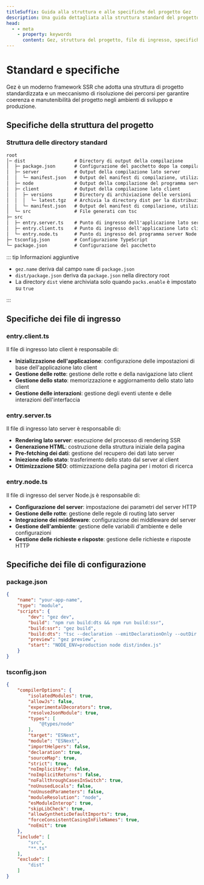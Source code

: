 ```yaml
---
titleSuffix: Guida alla struttura e alle specifiche del progetto Gez
description: Una guida dettagliata alla struttura standard del progetto Gez, alle specifiche dei file di ingresso e alle configurazioni, per aiutare gli sviluppatori a costruire applicazioni SSR standardizzate e mantenibili.
head:
  - - meta
    - property: keywords
      content: Gez, struttura del progetto, file di ingresso, specifiche di configurazione, framework SSR, TypeScript, standard di progetto, standard di sviluppo
---
```


# Standard e specifiche

Gez è un moderno framework SSR che adotta una struttura di progetto standardizzata e un meccanismo di risoluzione dei percorsi per garantire coerenza e manutenibilità del progetto negli ambienti di sviluppo e produzione.

## Specifiche della struttura del progetto

### Struttura delle directory standard

```txt
root
│─ dist                  # Directory di output della compilazione
│  ├─ package.json       # Configurazione del pacchetto dopo la compilazione
│  ├─ server             # Output della compilazione lato server
│  │  └─ manifest.json   # Output del manifest di compilazione, utilizzato per generare l'importmap
│  ├─ node               # Output della compilazione del programma server Node
│  ├─ client             # Output della compilazione lato client
│  │  ├─ versions        # Directory di archiviazione delle versioni
│  │  │  └─ latest.tgz   # Archivia la directory dist per la distribuzione del pacchetto
│  │  └─ manifest.json   # Output del manifest di compilazione, utilizzato per generare l'importmap
│  └─ src                # File generati con tsc
├─ src
│  ├─ entry.server.ts    # Punto di ingresso dell'applicazione lato server
│  ├─ entry.client.ts    # Punto di ingresso dell'applicazione lato client
│  └─ entry.node.ts      # Punto di ingresso del programma server Node
├─ tsconfig.json         # Configurazione TypeScript
└─ package.json          # Configurazione del pacchetto
```

::: tip Informazioni aggiuntive
- `gez.name` deriva dal campo `name` di `package.json`
- `dist/package.json` deriva da `package.json` nella directory root
- La directory `dist` viene archiviata solo quando `packs.enable` è impostato su `true`

:::

## Specifiche dei file di ingresso

### entry.client.ts
Il file di ingresso lato client è responsabile di:
- **Inizializzazione dell'applicazione**: configurazione delle impostazioni di base dell'applicazione lato client
- **Gestione delle rotte**: gestione delle rotte e della navigazione lato client
- **Gestione dello stato**: memorizzazione e aggiornamento dello stato lato client
- **Gestione delle interazioni**: gestione degli eventi utente e delle interazioni dell'interfaccia

### entry.server.ts
Il file di ingresso lato server è responsabile di:
- **Rendering lato server**: esecuzione del processo di rendering SSR
- **Generazione HTML**: costruzione della struttura iniziale della pagina
- **Pre-fetching dei dati**: gestione del recupero dei dati lato server
- **Iniezione dello stato**: trasferimento dello stato dal server al client
- **Ottimizzazione SEO**: ottimizzazione della pagina per i motori di ricerca

### entry.node.ts
Il file di ingresso del server Node.js è responsabile di:
- **Configurazione del server**: impostazione dei parametri del server HTTP
- **Gestione delle rotte**: gestione delle regole di routing lato server
- **Integrazione dei middleware**: configurazione dei middleware del server
- **Gestione dell'ambiente**: gestione delle variabili d'ambiente e delle configurazioni
- **Gestione delle richieste e risposte**: gestione delle richieste e risposte HTTP

## Specifiche dei file di configurazione

### package.json

```json title="package.json"
{
    "name": "your-app-name",
    "type": "module",
    "scripts": {
        "dev": "gez dev",
        "build": "npm run build:dts && npm run build:ssr",
        "build:ssr": "gez build",
        "build:dts": "tsc --declaration --emitDeclarationOnly --outDir dist/src",
        "preview": "gez preview",
        "start": "NODE_ENV=production node dist/index.js"
    }
}
```

### tsconfig.json

```json title="tsconfig.json"
{
    "compilerOptions": {
        "isolatedModules": true,
        "allowJs": false,
        "experimentalDecorators": true,
        "resolveJsonModule": true,
        "types": [
            "@types/node"
        ],
        "target": "ESNext",
        "module": "ESNext",
        "importHelpers": false,
        "declaration": true,
        "sourceMap": true,
        "strict": true,
        "noImplicitAny": false,
        "noImplicitReturns": false,
        "noFallthroughCasesInSwitch": true,
        "noUnusedLocals": false,
        "noUnusedParameters": false,
        "moduleResolution": "node",
        "esModuleInterop": true,
        "skipLibCheck": true,
        "allowSyntheticDefaultImports": true,
        "forceConsistentCasingInFileNames": true,
        "noEmit": true
    },
    "include": [
        "src",
        "**.ts"
    ],
    "exclude": [
        "dist"
    ]
}
```